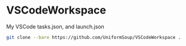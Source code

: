 # VSCodeWorkspace
My VSCode tasks.json, and launch.json

```bash
git clone --bare https://github.com/UniformSoup/VSCodeWorkspace .
```
